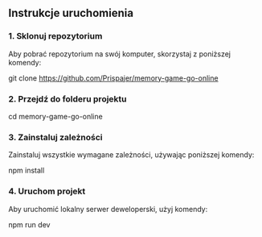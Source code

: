 ## Instrukcje uruchomienia

### 1. Sklonuj repozytorium

Aby pobrać repozytorium na swój komputer, skorzystaj z poniższej komendy:

git clone https://github.com/Prispajer/memory-game-go-online

### 2. Przejdź do folderu projektu

cd memory-game-go-online

### 3. Zainstaluj zależności

Zainstaluj wszystkie wymagane zależności, używając poniższej komendy:

npm install

### 4. Uruchom projekt

Aby uruchomić lokalny serwer deweloperski, użyj komendy:

npm run dev
